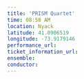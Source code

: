 ```yaml
---
title: 'PRISM Quartet'
time: 08:58 AM
location: Nyack
latitude: 41.0906519
longitude: -73.9179146
performance_url: 
ticket_information_url: 
ensemble: 
conductor: 
---
```


